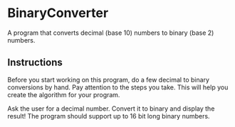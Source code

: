 # BinaryConverter

A program that converts decimal (base 10) numbers to binary (base 2) numbers.

## Instructions

Before you start working on this program, do a few decimal to binary conversions by hand. Pay attention to the steps you take. This will help you create the algorithm for your program.

Ask the user for a decimal number. Convert it to binary and display the result! The program should support up to 16 bit long binary numbers.
